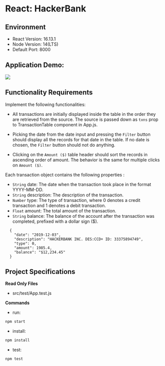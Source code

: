 # React: HackerBank

## Environment 

- React Version: 16.13.1
- Node Version: 14(LTS)
- Default Port: 8000

## Application Demo:

![](https://hrcdn.net/s3_pub/istreet-assets/FGlur_Ov682QyDjcxduO-w/hackerbank.gif)

## Functionality Requirements

Implement the following functionalities:

- All transactions are initially displayed inside the table in the order they are retrieved from the source. The source is passed down as `txns` prop to TransactionTable component in App.js.

- Picking the date from the date input and pressing the `Filter` button should display all the records for that date in the table. If no date is chosen, the `Filter` button should not do anything.

- Clicking on the `Amount ($)` table header should sort the records in ascending order of amount. The behavior is the same for multiple clicks on `Amount ($)`.

Each transaction object contains the following properties : 
- `String` date: The date when the transaction took place in the format YYYY-MM-DD.
- `String` description: The description of the transaction.
- `Number` type: The type of transaction, where 0 denotes a credit transaction and 1 denotes a debit transaction.
- `Float` amount: The total amount of the transaction.
- `String` balance: The balance of the account after the transaction was completed, prefixed with a dollar sign ($).

```
  {
    "date": "2019-12-03",
    "description": "HACKERBANK INC. DES:CCD+ ID: 33375894749",
    "type": 0,
    "amount": 1985.4,
    "balance": "$12,234.45"
  }
```

## Project Specifications

**Read Only Files**
- src/test/App.test.js

**Commands**
- run: 
```bash
npm start
```
- install: 
```bash
npm install
```
- test: 
```bash
npm test
```
